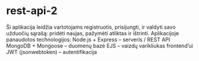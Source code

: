 # rest-api-2

Ši aplikacija leidžia vartotojams registruotis, prisijungti, ir valdyti savo užduočių sąrašą: pridėti naujas, pažymėti atliktas ir ištrinti.
Aplikacijoje panaudotos technologijos:
Node.js + Express – serveris / REST API
MongoDB + Mongoose – duomenų bazė
EJS – vaizdų varikliukas frontend’ui
JWT (jsonwebtoken) – autentifikacija
